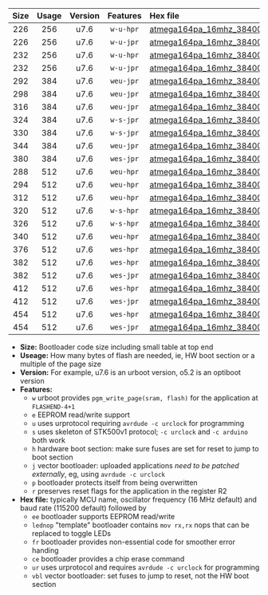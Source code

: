 |Size|Usage|Version|Features|Hex file|
|:-:|:-:|:-:|:-:|:--|
|226|256|u7.6|`w-u-hpr`|[atmega164pa_16mhz_38400bps_ur.hex](https://raw.githubusercontent.com/stefanrueger/urboot/main//atmega164pa_16mhz_38400bps_ur.hex)|
|226|256|u7.6|`w-u-jpr`|[atmega164pa_16mhz_38400bps_ur_vbl.hex](https://raw.githubusercontent.com/stefanrueger/urboot/main//atmega164pa_16mhz_38400bps_ur_vbl.hex)|
|232|256|u7.6|`w-u-hpr`|[atmega164pa_16mhz_38400bps_lednop_ur.hex](https://raw.githubusercontent.com/stefanrueger/urboot/main//atmega164pa_16mhz_38400bps_lednop_ur.hex)|
|232|256|u7.6|`w-u-jpr`|[atmega164pa_16mhz_38400bps_lednop_ur_vbl.hex](https://raw.githubusercontent.com/stefanrueger/urboot/main//atmega164pa_16mhz_38400bps_lednop_ur_vbl.hex)|
|292|384|u7.6|`weu-jpr`|[atmega164pa_16mhz_38400bps_ee_ur_vbl.hex](https://raw.githubusercontent.com/stefanrueger/urboot/main//atmega164pa_16mhz_38400bps_ee_ur_vbl.hex)|
|298|384|u7.6|`weu-jpr`|[atmega164pa_16mhz_38400bps_ee_lednop_ur_vbl.hex](https://raw.githubusercontent.com/stefanrueger/urboot/main//atmega164pa_16mhz_38400bps_ee_lednop_ur_vbl.hex)|
|316|384|u7.6|`weu-jpr`|[atmega164pa_16mhz_38400bps_ee_lednop_fr_ur_vbl.hex](https://raw.githubusercontent.com/stefanrueger/urboot/main//atmega164pa_16mhz_38400bps_ee_lednop_fr_ur_vbl.hex)|
|324|384|u7.6|`w-s-jpr`|[atmega164pa_16mhz_38400bps_vbl.hex](https://raw.githubusercontent.com/stefanrueger/urboot/main//atmega164pa_16mhz_38400bps_vbl.hex)|
|330|384|u7.6|`w-s-jpr`|[atmega164pa_16mhz_38400bps_lednop_vbl.hex](https://raw.githubusercontent.com/stefanrueger/urboot/main//atmega164pa_16mhz_38400bps_lednop_vbl.hex)|
|344|384|u7.6|`weu-jpr`|[atmega164pa_16mhz_38400bps_ee_lednop_fr_ce_ur_vbl.hex](https://raw.githubusercontent.com/stefanrueger/urboot/main//atmega164pa_16mhz_38400bps_ee_lednop_fr_ce_ur_vbl.hex)|
|380|384|u7.6|`wes-jpr`|[atmega164pa_16mhz_38400bps_ee_vbl.hex](https://raw.githubusercontent.com/stefanrueger/urboot/main//atmega164pa_16mhz_38400bps_ee_vbl.hex)|
|288|512|u7.6|`weu-hpr`|[atmega164pa_16mhz_38400bps_ee_ur.hex](https://raw.githubusercontent.com/stefanrueger/urboot/main//atmega164pa_16mhz_38400bps_ee_ur.hex)|
|294|512|u7.6|`weu-hpr`|[atmega164pa_16mhz_38400bps_ee_lednop_ur.hex](https://raw.githubusercontent.com/stefanrueger/urboot/main//atmega164pa_16mhz_38400bps_ee_lednop_ur.hex)|
|312|512|u7.6|`weu-hpr`|[atmega164pa_16mhz_38400bps_ee_lednop_fr_ur.hex](https://raw.githubusercontent.com/stefanrueger/urboot/main//atmega164pa_16mhz_38400bps_ee_lednop_fr_ur.hex)|
|320|512|u7.6|`w-s-hpr`|[atmega164pa_16mhz_38400bps.hex](https://raw.githubusercontent.com/stefanrueger/urboot/main//atmega164pa_16mhz_38400bps.hex)|
|326|512|u7.6|`w-s-hpr`|[atmega164pa_16mhz_38400bps_lednop.hex](https://raw.githubusercontent.com/stefanrueger/urboot/main//atmega164pa_16mhz_38400bps_lednop.hex)|
|340|512|u7.6|`weu-hpr`|[atmega164pa_16mhz_38400bps_ee_lednop_fr_ce_ur.hex](https://raw.githubusercontent.com/stefanrueger/urboot/main//atmega164pa_16mhz_38400bps_ee_lednop_fr_ce_ur.hex)|
|376|512|u7.6|`wes-hpr`|[atmega164pa_16mhz_38400bps_ee.hex](https://raw.githubusercontent.com/stefanrueger/urboot/main//atmega164pa_16mhz_38400bps_ee.hex)|
|382|512|u7.6|`wes-hpr`|[atmega164pa_16mhz_38400bps_ee_lednop.hex](https://raw.githubusercontent.com/stefanrueger/urboot/main//atmega164pa_16mhz_38400bps_ee_lednop.hex)|
|382|512|u7.6|`wes-jpr`|[atmega164pa_16mhz_38400bps_ee_lednop_vbl.hex](https://raw.githubusercontent.com/stefanrueger/urboot/main//atmega164pa_16mhz_38400bps_ee_lednop_vbl.hex)|
|412|512|u7.6|`wes-hpr`|[atmega164pa_16mhz_38400bps_ee_lednop_fr.hex](https://raw.githubusercontent.com/stefanrueger/urboot/main//atmega164pa_16mhz_38400bps_ee_lednop_fr.hex)|
|412|512|u7.6|`wes-jpr`|[atmega164pa_16mhz_38400bps_ee_lednop_fr_vbl.hex](https://raw.githubusercontent.com/stefanrueger/urboot/main//atmega164pa_16mhz_38400bps_ee_lednop_fr_vbl.hex)|
|454|512|u7.6|`wes-hpr`|[atmega164pa_16mhz_38400bps_ee_lednop_fr_ce.hex](https://raw.githubusercontent.com/stefanrueger/urboot/main//atmega164pa_16mhz_38400bps_ee_lednop_fr_ce.hex)|
|454|512|u7.6|`wes-jpr`|[atmega164pa_16mhz_38400bps_ee_lednop_fr_ce_vbl.hex](https://raw.githubusercontent.com/stefanrueger/urboot/main//atmega164pa_16mhz_38400bps_ee_lednop_fr_ce_vbl.hex)|

- **Size:** Bootloader code size including small table at top end
- **Useage:** How many bytes of flash are needed, ie, HW boot section or a multiple of the page size
- **Version:** For example, u7.6 is an urboot version, o5.2 is an optiboot version
- **Features:**
  + `w` urboot provides `pgm_write_page(sram, flash)` for the application at `FLASHEND-4+1`
  + `e` EEPROM read/write support
  + `u` uses urprotocol requiring `avrdude -c urclock` for programming
  + `s` uses skeleton of STK500v1 protocol; `-c urclock` and `-c arduino` both work
  + `h` hardware boot section: make sure fuses are set for reset to jump to boot section
  + `j` vector bootloader: uploaded applications *need to be patched externally*, eg, using `avrdude -c urclock`
  + `p` bootloader protects itself from being overwritten
  + `r` preserves reset flags for the application in the register R2
- **Hex file:** typically MCU name, oscillator frequency (16 MHz default) and baud rate (115200 default) followed by
  + `ee` bootloader supports EEPROM read/write
  + `lednop` "template" bootloader contains `mov rx,rx` nops that can be replaced to toggle LEDs
  + `fr` bootloader provides non-essential code for smoother error handing
  + `ce` bootloader provides a chip erase command
  + `ur` uses urprotocol and requires `avrdude -c urclock` for programming
  + `vbl` vector bootloader: set fuses to jump to reset, not the HW boot section
